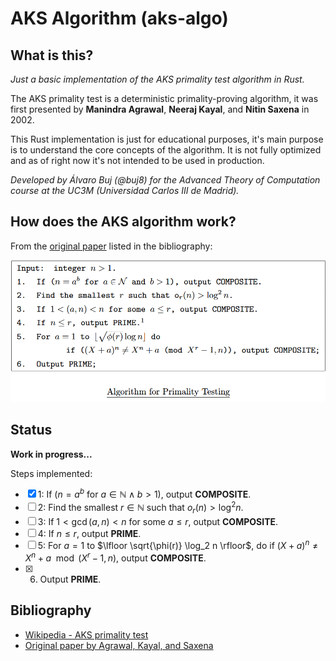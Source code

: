 # AKS Algorithm (aks-algo)

## What is this?

_Just a basic implementation of the AKS primality test algorithm in Rust._

The AKS primality test is a deterministic primality-proving algorithm, it was first presented by **Manindra Agrawal**, **Neeraj Kayal**, and **Nitin Saxena** in 2002.

This Rust implementation is just for educational purposes, it's main purpose is to understand the core concepts of the algorithm. It is not fully optimized and as of right now it's not intended to be used in production.

_Developed by Álvaro Buj (@buj8) for the Advanced Theory of Computation course at the UC3M (Universidad Carlos III de Madrid)._

## How does the AKS algorithm work?

From the [original paper](https://www.cse.iitk.ac.in/users/manindra/algebra/primality_v6.pdf) listed in the bibliography:

![aks-algorithm](assets/aks-algo.png)

## Status

**Work in progress...**

Steps implemented:

- [x] 1: If ($n = a^b$ for $a \in \mathbb{N} \land b \gt 1$), output **COMPOSITE**.
- [ ] 2: Find the smallest $r \in \mathbb{N}$ such that $o_r(n) \gt \log^2 n$.
- [ ] 3: If $1 \lt \gcd(a, n) \lt n$ for some $a \leq r$, output **COMPOSITE**.
- [ ] 4: If $n \leq r$, output **PRIME**.
- [ ] 5: For $a = 1$ to $\lfloor \sqrt{\phi(r)} \log_2 n \rfloor$, do if $(X + a)^n \neq X^n + a \mod (X^r - 1, n)$, output **COMPOSITE**.
- [x] 6. Output **PRIME**.

## Bibliography

- [Wikipedia - AKS primality test](https://en.wikipedia.org/wiki/AKS_primality_test)
- [Original paper by Agrawal, Kayal, and Saxena](https://www.cse.iitk.ac.in/users/manindra/algebra/primality_v6.pdf)
